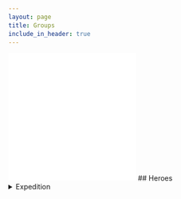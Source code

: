```yaml
---
layout: page
title: Groups
include_in_header: true
---
```

<img src='../assets/groups/Expedition.png'/>
## Heroes
<details>
  <summary>Expedition</summary>
   
### Synergy
+1 Energy with winning wave
+2 Energy with winning wave

### Heroes
<img src='../assets/heroes/Runner.png'/>
```
Rarity : Common
Damage : 10
Runes : IRON
Skill : Gain 1 / 1 / 1 / 2 Energy
Skill Type : Active
Skill Rate : 30 / 40 / 50 / 50
```
<img src='../assets/heroes/Alchemist.png'/>
```
   --exp_name exp
```
<img src='../assets/heroes/Chef.png'/>
```
   --exp_name exp
```
<img src='../assets/heroes/Swordman.png'/>
```
   --exp_name exp
```
<img src='../assets/heroes/FortuneTeller.png'/>
```
   --exp_name exp
```
<img src='../assets/heroes/Pioneer.png'/>
```
   --exp_name exp
```

</details>